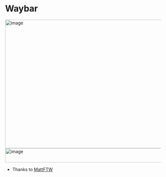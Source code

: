 # Waybar

<img width="5120" height="416" alt="image" src="https://github.com/user-attachments/assets/205cdaef-5ab7-4da6-9f7d-940eda61da9f" />
<img width="1917" height="46" alt="image" src="https://github.com/user-attachments/assets/b11170cc-65bc-45ca-886f-81d49978cb45" />

- Thanks to [MattFTW](https://github.com/Matt-FTW/dotfiles)
